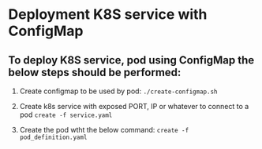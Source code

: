Deployment K8S service with ConfigMap
=====================================

To deploy K8S service, pod using ConfigMap the below steps should be performed:
-------------------------------------------------------------------------------

1. Create configmap to be used by pod:
   `./create-configmap.sh`

2. Create k8s service with exposed PORT, IP or whatever to connect to a pod
   `create -f service.yaml`

3. Create the pod wtht the below command:
   `create -f pod_definition.yaml`

